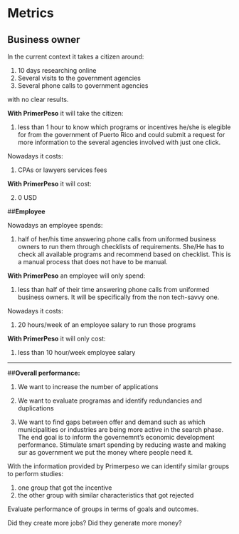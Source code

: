 # Metrics

## **Business owner**

In the current context it takes a citizen around:

1. 10 days researching online
2. Several visits to the government agencies
3. Several phone calls to government agencies

with no clear results.

**With PrimerPeso** it will take the citizen:

1. less than 1 hour to know which programs or incentives he/she is elegible for from the government of Puerto Rico and could submit a request for more information to the several agencies involved with just one click.

Nowadays it costs:

1. CPAs or lawyers services fees


**With PrimerPeso** it will cost:

2. 0 USD


##**Employee**


Nowadays an employee spends:

1. half of her/his time answering phone calls from uniformed business owners to run them through checklists of requirements. She/He has to check all available programs and recommend based on checklist. This is a manual process that does not have to be manual.

**With PrimerPeso** an employee will only spend:

1. less than half of their time answering phone calls from uniformed business owners. It will be  specifically from the non tech-savvy one.

Nowadays it costs:

1. 20 hours/week of an employee salary to run those programs

**With PrimerPeso** it will only cost:

1. less than 10 hour/week employee salary

---

##**Overall performance:**

1. We want to increase the number of applications

2. We want to evaluate programas and identify redundancies and duplications

3. We want to find gaps between offer and demand such as which municipalities or industries are being more active in the search phase. The end goal is to inform the governemnt’s economic development performance.
Stimulate  smart spending by reducing waste and making sur as government we put the money where people need it.


With the information provided by Primerpeso we can identify similar groups to perform studies:

1. one group that got the incentive
2. the other group with similar characteristics that got rejected

Evaluate performance of groups in terms of goals and outcomes.

Did they create more jobs?
Did they generate more money?




